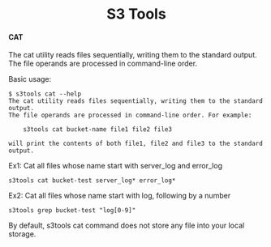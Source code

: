 <h1 align="center">
  S3 Tools 
</h1>

#### CAT
The cat utility reads files sequentially, writing them to the standard output.  
The file operands are processed in command-line order. 

Basic usage:

```
$ s3tools cat --help
The cat utility reads files sequentially, writing them to the standard output.  
The file operands are processed in command-line order. For example:

	s3tools cat bucket-name file1 file2 file3

will print the contents of both file1, file2 and file3 to the standard output.
```

Ex1: Cat all files whose name start with server_log and error_log
```
s3tools cat bucket-test server_log* error_log*
```

Ex2: Cat all files whose name start with log, following by a number
```
s3tools grep bucket-test "log[0-9]"
```

By default, s3tools cat command does not store any file into your local storage.